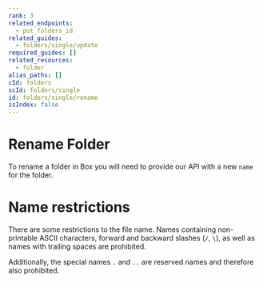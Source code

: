 ```yaml
---
rank: 3
related_endpoints:
  - put_folders_id
related_guides:
  - folders/single/update
required_guides: []
related_resources:
  - folder
alias_paths: []
cId: folders
scId: folders/single
id: folders/single/rename
isIndex: false
---
```

# Rename Folder

To rename a folder in Box you will need to provide our API with a new `name` for
the folder.

<Samples id="put_folders_id" variant="rename">

</Samples>

<Message type="notice">

# Name restrictions

There are some restrictions to the file name. Names containing non-printable
ASCII characters, forward and backward slashes (`/`, `\`), as well as names
with trailing spaces are prohibited.

Additionally, the special names `.` and `..` are reserved names and therefore
also prohibited.

</Message>
